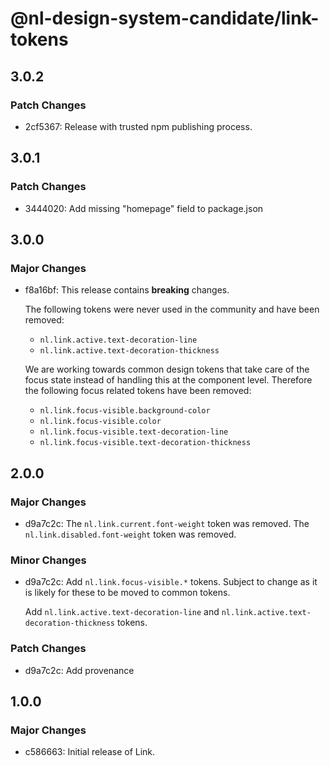 # @nl-design-system-candidate/link-tokens

## 3.0.2

### Patch Changes

- 2cf5367: Release with trusted npm publishing process.

## 3.0.1

### Patch Changes

- 3444020: Add missing "homepage" field to package.json

## 3.0.0

### Major Changes

- f8a16bf: This release contains **breaking** changes.

  The following tokens were never used in the community and have been removed:
  - `nl.link.active.text-decoration-line`
  - `nl.link.active.text-decoration-thickness`

  We are working towards common design tokens that take care of the focus state instead of handling this at the component level. Therefore the following focus related tokens have been removed:
  - `nl.link.focus-visible.background-color`
  - `nl.link.focus-visible.color`
  - `nl.link.focus-visible.text-decoration-line`
  - `nl.link.focus-visible.text-decoration-thickness`

## 2.0.0

### Major Changes

- d9a7c2c: The `nl.link.current.font-weight` token was removed.
  The `nl.link.disabled.font-weight` token was removed.

### Minor Changes

- d9a7c2c: Add `nl.link.focus-visible.*` tokens. Subject to change as it is likely for these to be moved to common tokens.

  Add `nl.link.active.text-decoration-line` and `nl.link.active.text-decoration-thickness` tokens.

### Patch Changes

- d9a7c2c: Add provenance

## 1.0.0

### Major Changes

- c586663: Initial release of Link.
